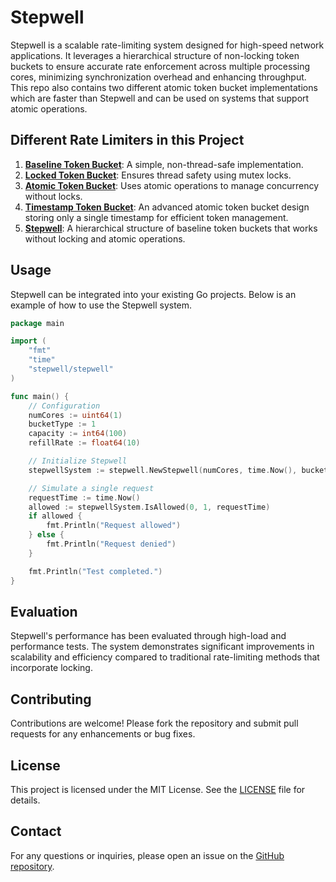 # Stepwell

Stepwell is a scalable rate-limiting system designed for high-speed network applications. It leverages a hierarchical structure of non-locking token buckets to ensure accurate rate enforcement across multiple processing cores, minimizing synchronization overhead and enhancing throughput. This repo also contains two different atomic token bucket implementations which are faster than Stepwell and can be used on systems that support atomic operations.

## Different Rate Limiters in this Project

1. [**Baseline Token Bucket**](tokenbucket/tokenbucket_trivial.go): A simple, non-thread-safe implementation.
2. [**Locked Token Bucket**](tokenbucket/tokenbucket_lock.go): Ensures thread safety using mutex locks.
3. [**Atomic Token Bucket**](tokenbucket/tokenbucket_atomic_struct.go): Uses atomic operations to manage concurrency without locks.
4. [**Timestamp Token Bucket**](tokenbucket/tokenbucket_helia.go): An advanced atomic token bucket design storing only a single timestamp for efficient token management.
5. [**Stepwell**](stepwell/stepwell.go): A hierarchical structure of baseline token buckets that works without locking and atomic operations.

## Usage

Stepwell can be integrated into your existing Go projects. Below is an example of how to use the Stepwell system.

```go
package main

import (
	"fmt"
	"time"
	"stepwell/stepwell"
)

func main() {
	// Configuration
	numCores := uint64(1)
	bucketType := 1
	capacity := int64(100)
	refillRate := float64(10)

	// Initialize Stepwell
	stepwellSystem := stepwell.NewStepwell(numCores, time.Now(), bucketType, capacity, refillRate)

	// Simulate a single request
	requestTime := time.Now()
	allowed := stepwellSystem.IsAllowed(0, 1, requestTime)
	if allowed {
		fmt.Println("Request allowed")
	} else {
		fmt.Println("Request denied")
	}

	fmt.Println("Test completed.")
}
```

## Evaluation

Stepwell's performance has been evaluated through high-load and performance tests. The system demonstrates significant improvements in scalability and efficiency compared to traditional rate-limiting methods that incorporate locking.

## Contributing

Contributions are welcome! Please fork the repository and submit pull requests for any enhancements or bug fixes.

## License

This project is licensed under the MIT License. See the [LICENSE](LICENSE) file for details.

## Contact

For any questions or inquiries, please open an issue on the [GitHub repository](https://github.com/marcmeiners/stepwell).